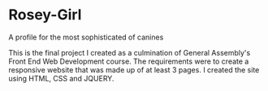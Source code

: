 # Rosey-Girl
A profile for the most sophisticated of canines

This is the final project I created as a culmination of General Assembly's Front End Web Development course.  The requirements were to create a responsive website that was made up of at least 3 pages.  I created the site using HTML, CSS and JQUERY.
